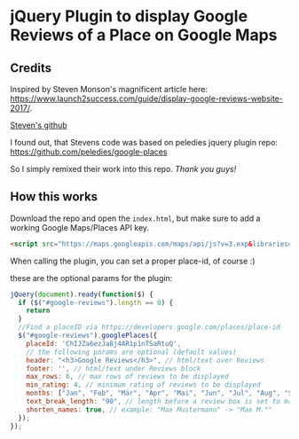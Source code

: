 # jQuery Plugin to display Google Reviews of a Place on Google Maps

## Credits
Inspired by Steven Monson's magnificent article here:
https://www.launch2success.com/guide/display-google-reviews-website-2017/.

[Steven's github](https://github.com/stevenmonson/googleReviews)

I found out, that Stevens code was based on peledies jquery plugin repo:
https://github.com/peledies/google-places

So I simply remixed their work into this repo.
*Thank you guys!*

## How this works

Download the repo and open the `index.html`, but make sure to add a working Google Maps/Places API key.
``` html
<script src="https://maps.googleapis.com/maps/api/js?v=3.exp&libraries=places&key=YourApiKeyHere"></script>
```

When calling the plugin, you can set a proper place-id, of course :)

these are the optional params for the plugin:
``` javascript
jQuery(document).ready(function($) {
  if ($("#google-reviews").length == 0) {
    return
  }
  //Find a placeID via https://developers.google.com/places/place-id
  $("#google-reviews").googlePlaces({
    placeId: 'ChIJZa6ezJa8j4AR1p1nTSaRtuQ',
    // the following params are optional (default values)
    header: "<h3>Google Reviews</h3>", // html/text over Reviews
    footer: '', // html/text under Reviews block
    max_rows: 6, // max rows of reviews to be displayed
    min_rating: 4, // minimum rating of reviews to be displayed
    months: ["Jan", "Feb", "Mär", "Apr", "Mai", "Jun", "Jul", "Aug", "Sep", "Okt", "Nov", "Dez"],
    text_break_length: "90", // length before a review box is set to max width
    shorten_names: true, // example: "Max Mustermann" -> "Max M.""
  });
});
```
